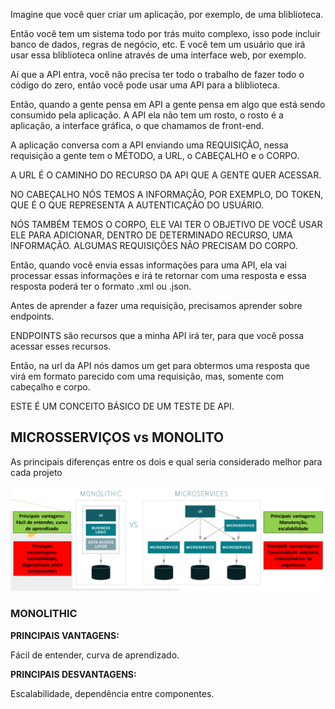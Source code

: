 Imagine que você quer criar um aplicação, por exemplo, de uma bliblioteca.

Então você tem um sistema todo por trás muito complexo, isso pode incluir banco de dados, regras de negócio, etc. E você tem um usuário que irá usar essa bliblioteca online através de uma interface web, por exemplo.

Aí que a API entra, você não precisa ter todo o trabalho de fazer todo o código do zero, então você pode usar uma API para a bliblioteca.

Então, quando a gente pensa em API a gente pensa em algo que está sendo consumido pela aplicação. A API ela não tem um rosto, o rosto é a aplicação, a interface gráfica, o que chamamos de front-end.

A aplicação conversa com a API enviando uma REQUISIÇÃO, nessa requisição a gente tem o MÉTODO, a URL, o CABEÇALHO e o CORPO.

A URL É O CAMINHO DO RECURSO DA API QUE A GENTE QUER ACESSAR.

NO CABEÇALHO NÓS TEMOS A INFORMAÇÃO, POR EXEMPLO, DO TOKEN, QUE É O QUE REPRESENTA A AUTENTICAÇÃO DO USUÁRIO.

NÓS TAMBÉM TEMOS O CORPO, ELE VAI TER O OBJETIVO DE VOCÊ USAR ELE PARA ADICIONAR, DENTRO DE DETERMINADO RECURSO, UMA INFORMAÇÃO. ALGUMAS REQUISIÇÕES NÃO PRECISAM DO CORPO.

Então, quando você envia essas informações para uma API, ela vai processar essas informações e irá te retornar com uma resposta e essa resposta poderá ter o formato .xml ou .json.

Antes de aprender a fazer uma requisição, precisamos aprender sobre endpoints.

ENDPOINTS são recursos que a minha API irá ter, para que você possa acessar esses recursos.

Então, na url da API nós damos um get para obtermos uma resposta que virá em formato parecido com uma requisição, mas, somente com cabeçalho e corpo.

ESTE É UM CONCEITO BÁSICO DE UM TESTE DE API.

## MICROSSERVIÇOS vs MONOLITO

As principais diferenças entre os dois e qual seria considerado melhor para cada projeto

![monolith&microservices](image.png)

### MONOLITHIC

**PRINCIPAIS VANTAGENS:**

Fácil de entender, curva de aprendizado.

**PRINCIPAIS DESVANTAGENS:**

Escalabilidade, dependência entre componentes.